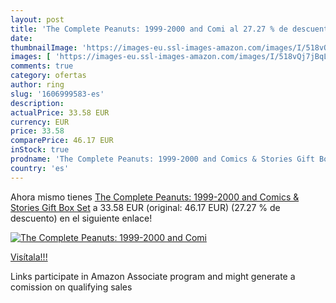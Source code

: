 ```yaml
---
layout: post
title: 'The Complete Peanuts: 1999-2000 and Comi al 27.27 % de descuento'
date: 
thumbnailImage: 'https://images-eu.ssl-images-amazon.com/images/I/518vQj7jBqL._SL200_.jpg'
images: [ 'https://images-eu.ssl-images-amazon.com/images/I/518vQj7jBqL._SL200_.jpg' ]
comments: true
category: ofertas
author: ring
slug: '1606999583-es'
description:
actualPrice: 33.58 EUR
currency: EUR
price: 33.58
comparePrice: 46.17 EUR
inStock: true
prodname: 'The Complete Peanuts: 1999-2000 and Comics & Stories Gift Box Set'
country: 'es'
---
```


Ahora mismo tienes [The Complete Peanuts: 1999-2000 and Comics & Stories Gift Box Set](https://www.amazon.es/dp/1606999583/?tag=tolees-21) a 33.58 EUR (original: 46.17 EUR) (27.27 %  de descuento) en el siguiente enlace!

[![The Complete Peanuts: 1999-2000 and Comi](https://images-eu.ssl-images-amazon.com/images/I/518vQj7jBqL._SL200_.jpg)](https://www.amazon.es/dp/1606999583/?tag=tolees-21)

[Visítala!!!](https://www.amazon.es/dp/1606999583/?tag=tolees-21)

Links participate in Amazon Associate program and might generate a comission on qualifying sales
